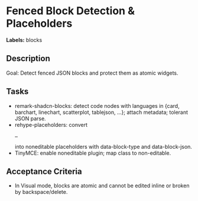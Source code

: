 # Fenced Block Detection & Placeholders

**Labels:** blocks

## Description

Goal: Detect fenced JSON blocks and protect them as atomic widgets.

## Tasks

- remark-shadcn-blocks: detect code nodes with languages in {card, barchart, linechart, scatterplot, tablejson, …}; attach metadata; tolerant JSON parse.
- rehype-placeholders: convert <pre><code class="language-…">…</code></pre> into noneditable placeholders with data-block-type and data-block-json.
- TinyMCE: enable noneditable plugin; map class to non-editable.

## Acceptance Criteria

- In Visual mode, blocks are atomic and cannot be edited inline or broken by backspace/delete.
